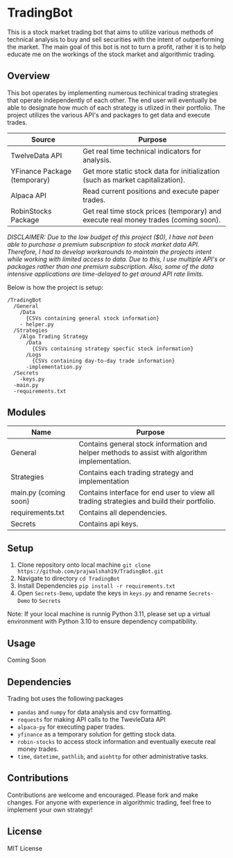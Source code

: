# TradingBot

This is a stock market trading bot that aims to utilize various methods of technical analysis to buy and sell securities with the intent of outperforming the market. The main goal of this bot is not to turn a profit, rather it is to help educate me on the workings of the stock market and algorithmic trading.

## Overview

This bot operates by implementing numerous techinical trading strategies that operate independently of each other. The end user will eventually be able to designate how much of each strategy is utlized in their portfolio. The project utilizes the various API's and packages to get data and execute trades.

| Source        | Purpose       |
| ------------- | ------------- |
| TwelveData API   | Get real time technical indicators for analysis.  |
| YFinance Package (temporary) | Get more static stock data for initialization (such as market capitalization). |
| Alpaca API       | Read current positions and execute paper trades.  |
| RobinStocks Package | Get real time stock prices (temporary) and execute real money trades (coming soon).  |

_DISCLAIMER: Due to the low budget of this project ($0), I have not been able to purchase a premium subscription to stock market data API. Therefore, I had to develop workarounds to maintain the projects intent while working with limited access to data. Due to this, I use multiple API's or packages rather than one premium subscription. Also, some of the data intensive applications are time-delayed to get around API rate limits._

Below is how the project is setup:
```
/TradingBot
  /General
    /Data
      {CSVs containing general stock information}
    - helper.py
  /Strategies
    /Algo Trading Strategy 
      /Data
        {CSVs containing strategy specfic stock information}
      /Logs
        {CSVs containing day-to-day trade information}
      -implementation.py 
  /Secrets
    -keys.py
  -main.py
  -requirements.txt

```

## Modules

| Name | Purpose |
| ------------- | ------------- |
| General  | Contains general stock information and helper methods to assist with algorithm implementation.  |
| Strategies  | Contains each trading strategy and implementation  |
| main.py (coming soon) | Contains interface for end user to view all trading strategies and build their portfolio.  |
| requirements.txt  | Contains all dependencies. |
| Secrets  | Contains api keys. |

## Setup

1. Clone repository onto local machine ```git clone https://github.com/prajwalshah19/TradingBot.git``` 
2. Navigate to directory ```cd TradingBot ```
3. Install Dependencies ```pip install -r requirements.txt```
4. Open ```Secrets-Demo```, update the keys in ```keys.py``` and rename ```Secrets-Demo``` to ```Secrets```

Note: If your local machine is runnig Python 3.11, please set up a virtual environment with Python 3.10 to ensure dependency compatibility.

## Usage

Coming Soon

## Dependencies 

Trading bot uses the following packages 

* ```pandas``` and ```numpy``` for data analysis and csv formatting.
* ```requests``` for making API calls to the TwevleData API
* ```alpaca-py``` for executing paper trades.
* ```yfinance``` as a temporary solution for getting stock data.
* ```robin-stocks``` to access stock information and eventually execute real money trades.
* ```time```, ```datetime```, ```pathlib```, and ```aiohttp``` for other administrative tasks.

## Contributions

Contributions are welcome and encouraged. Please fork and make changes. For anyone with experience in algorithmic trading, feel free to implement your own strategy!

## License
MIT License




